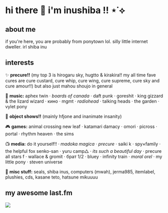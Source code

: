 # hi there 👋 i'm inushiba !! ⋆˙⟡



## about me
if you're here, you are probably from ponytown lol. silly little internet dweller. irl shiba inu

## interests

✨ **precure!!** (my top 3 is hirogaru sky, hugtto & kirakira!! my all time fave cures are cure custard, cure whip, cure wing, cure supreme, cure sky and cure amour!!) but also just mahou shoujo in general

🎵 **music:** aphex twin · _boards of canada_ · daft punk · goreshit · king gizzard & the lizard wizard · кино · mgmt · _radiohead_ · talking heads · the garden · vylet pony

🎒 **object shows!!** (mainly hfjone and inanimate insanity)

🎮 **games:** animal crossing new leaf · katamari damacy · omori · picross · portal ·  rhythm heaven · the sims

📺 **media:** do it yourself!! · _madoka magica_ · _precure_ · saiki k · spy×family · the helpful fox senko-san · yuru camp△ · _its such a beautiful day_ · precure all stars f · wallace & gromit · брат 1/2 · bluey · infinity train · _moral orel_ · my little pony · steven universe

💭 **misc stuff:** seals, shiba inus, computers (mwah), jerma985, itemlabel, plushies, cds, kasane teto, hatsune mikuuuu

## my awesome last.fm

<a href="https://www.last.fm/user/inushiba"><img src="https://lastfm-recently-played.vercel.app/api?user=inushiba" height="auto"/></a>

<!--
**inushiiba/inushiiba** is a ✨ _special_ ✨ repository because its `README.md` (this file) appears on your GitHub profile.

Here are some ideas to get you started:

- 🔭 I’m currently working on ...
- 🌱 I’m currently learning ...
- 👯 I’m looking to collaborate on ...
- 🤔 I’m looking for help with ...
- 💬 Ask me about ...
- 📫 How to reach me: ...
- 😄 Pronouns: ...
- ⚡ Fun fact: ...
-->
